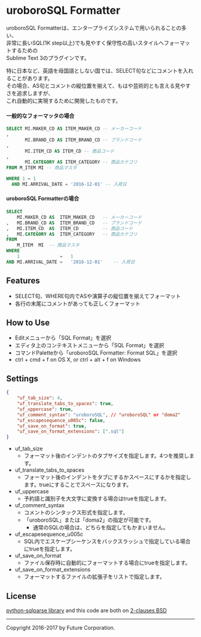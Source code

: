 uroboroSQL Formatter
====================

uroboroSQL Formatterは、エンタープライズシステムで用いられることの多い、  
非常に長いSQL(1K step以上)でも見やすく保守性の高いスタイルへフォーマットするための  
Sublime Text 3のプラグインです。

特に日本など、英語を母国語としない国では、SELECT句などにコメントを入れることがあります。  
その場合、AS句とコメントの縦位置を揃えて、もはや芸術的とも言える見やすさを追求しますが、  
これ自動的に実現するために開発したものです。

#### 一般的なフォーマッタの場合

```sql
SELECT MI.MAKER_CD AS ITEM_MAKER_CD -- メーカーコード
,
       MI.BRAND_CD AS ITEM_BRAND_CD -- ブランドコード
,
       MI.ITEM_CD AS ITEM_CD -- 商品コード
,
       MI.CATEGORY AS ITEM_CATEGORY -- 商品カテゴリ
FROM M_ITEM MI -- 商品マスタ

WHERE 1 = 1
  AND MI.ARRIVAL_DATE = '2016-12-01' -- 入荷日
```

#### uroboroSQL Formatterの場合

```sql
SELECT
    MI.MAKER_CD AS  ITEM_MAKER_CD   -- メーカーコード
,   MI.BRAND_CD AS  ITEM_BRAND_CD   -- ブランドコード
,   MI.ITEM_CD  AS  ITEM_CD         -- 商品コード
,   MI.CATEGORY AS  ITEM_CATEGORY   -- 商品カテゴリ
FROM
    M_ITEM  MI  -- 商品マスタ
WHERE
    1               =   1
AND MI.ARRIVAL_DATE =   '2016-12-01'    -- 入荷日

```

Features
--------

-	SELECT句、WHERE句内でASや演算子の縦位置を揃えてフォーマット
-	各行の末尾にコメントがあっても正しくフォーマット

How to Use
----------

-	Editメニューから「SQL Format」を選択
-	エディタ上のコンテキストメニューから「SQL Format」を選択
-	コマンドPaletteから「uroboroSQL Formatter: Format SQL」を選択
-	ctrl + cmd + f on OS X, or ctrl + alt + f on Windows

Settings
--------

```json
{
    "uf_tab_size": 4,
    "uf_translate_tabs_to_spaces": true,
    "uf_uppercase": true,
    "uf_comment_syntax": "uroboroSQL", // "uroboroSQL" or "doma2"
    "uf_escapesequence_u005c": false,
    "uf_save_on_format": true,
    "uf_save_on_format_extensions": [".sql"]
}
```

-	uf_tab_size
	-	フォーマット後のインデントのタブサイズを指定します。4つを推奨します。
-	uf_translate_tabs_to_spaces
	-	フォーマット後のインデントをタブにするかスペースにするかを指定します。trueにすることでスペースになります。
- uf_uppercase
  - 予約語と識別子を大文字に変換する場合はtrueを指定します。
- uf_comment_syntax
  - コメントのシンタックス形式を指定します。
  - 「uroboroSQL」または「doma2」の指定が可能です。
    - 通常のSQLの場合は、どちらを指定してもかまいません。
- uf_escapesequence_u005c
  - SQL内でエスケープシーケンスをバックスラッシュで指定している場合にtrueを指定します。
- uf_save_on_format
  - ファイル保存時に自動的にフォーマットする場合にtrueを指定します。
- uf_save_on_format_extensions
  - フォーマットするファイルの拡張子をリストで指定します。


License
-------

[python-sqlparse library](https://github.com/andialbrecht/sqlparse) and this code are both on [2-clauses BSD](http://www.opensource.org/licenses/bsd-license.php)

---

Copyright 2016-2017 by Future Corporation.
